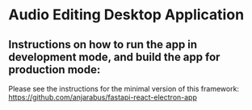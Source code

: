 # Audio Editing Desktop Application

 ## Instructions on how to run the app in development mode, and build the app for production mode: 
 Please see the instructions for the minimal version of this framework: https://github.com/anjarabus/fastapi-react-electron-app
